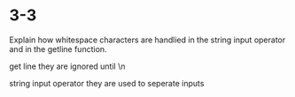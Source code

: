 # 3-3

Explain how whitespace characters are handlied in the string input operator and in the getline function.

get line they are ignored until \n

string input operator they are used to seperate inputs